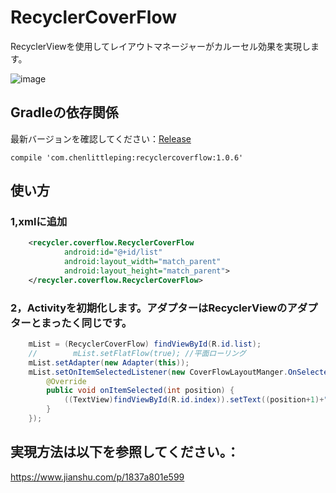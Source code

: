 # RecyclerCoverFlow
RecyclerViewを使用してレイアウトマネージャーがカルーセル効果を実現します。

![image](https://github.com/ChenLittlePing/RecyclerCoverFlow/blob/master/gif/demo.gif)

## Gradleの依存関係
最新バージョンを確認してください：[Release](https://github.com/ChenLittlePing/RecyclerCoverFlow/releases)

```
compile 'com.chenlittleping:recyclercoverflow:1.0.6'
```

## 使い方
### 1,xmlに追加
```xml
    <recycler.coverflow.RecyclerCoverFlow
            android:id="@+id/list"
            android:layout_width="match_parent"
            android:layout_height="match_parent">
    </recycler.coverflow.RecyclerCoverFlow>
```
### 2，Activityを初期化します。アダプターはRecyclerViewのアダプターとまったく同じです。
```java
    mList = (RecyclerCoverFlow) findViewById(R.id.list);
    //        mList.setFlatFlow(true); //平面ローリング
    mList.setAdapter(new Adapter(this));
    mList.setOnItemSelectedListener(new CoverFlowLayoutManger.OnSelected() {
        @Override
        public void onItemSelected(int position) {
            ((TextView)findViewById(R.id.index)).setText((position+1)+"/"+mList.getLayoutManager().getItemCount());
        }
    });
```

## 実現方法は以下を参照してください。：

https://www.jianshu.com/p/1837a801e599
